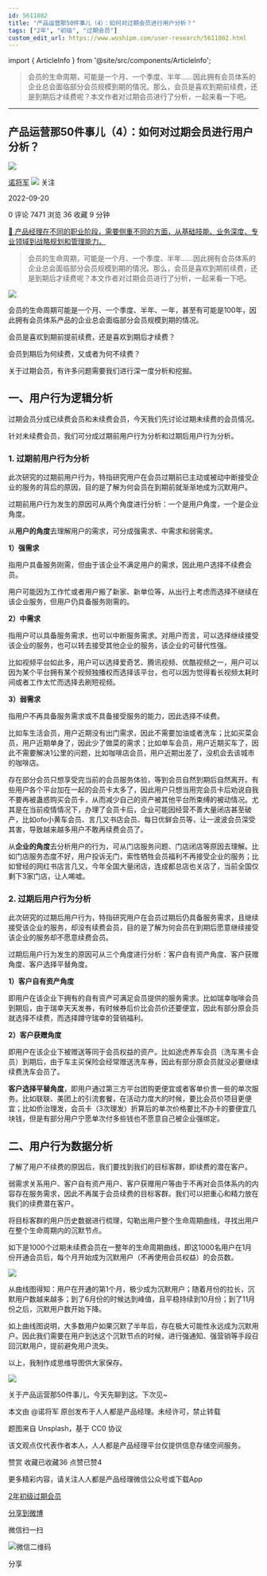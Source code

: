 ```yaml
---
id: 5611082
title: "产品运营那50件事儿（4）：如何对过期会员进行用户分析？"
tags: ["2年", "初级", "过期会员"]
custom_edit_url: https://www.woshipm.com/user-research/5611082.html
---
```

import { ArticleInfo } from '@site/src/components/ArticleInfo';

<ArticleInfo
    author="诺将军"
    authorLink="https://www.woshipm.com/u/659218"
    published="2022-09-20"
    views={7471}
    comments={0}
    collects={36}
/>

> 会员的生命周期，可能是一个月、一个季度、半年……因此拥有会员体系的企业总会面临部分会员规模到期的情况。那么，会员是喜欢到期前续费，还是到期后才续费呢？本文作者对过期会员进行了分析，一起来看一下吧。

---

## 产品运营那50件事儿（4）：如何对过期会员进行用户分析？

[![](https://static.woshipm.com/APP_U_201805_20180525221626_5852.jpeg?imageView2/1/w/72/h/72/q/100)](https://www.woshipm.com/u/659218)

[诺将军](https://www.woshipm.com/u/659218) ![](https://static.woshipm.com/tag/1101_1@2x.png) 关注

2022-09-20

0 评论 7471 浏览 36 收藏 9 分钟

[🔗 产品经理在不同的职业阶段，需要侧重不同的方面，从基础技能、业务深度、专业领域到战略规划和管理能力。](https://ke.qidianla.com/courses/90pm)

> 会员的生命周期，可能是一个月、一个季度、半年……因此拥有会员体系的企业总会面临部分会员规模到期的情况。那么，会员是喜欢到期前续费，还是到期后才续费呢？本文作者对过期会员进行了分析，一起来看一下吧。

![](https://image.woshipm.com/wp-files/2022/09/k74EJfOLHYkicVOiUqnk.png)

会员的生命周期可能是一个月、一个季度、半年、一年，甚至有可能是100年，因此拥有会员体系产品的企业总会面临部分会员规模到期的情况。

会员是喜欢到期前提前续费，还是喜欢到期后才续费？

会员到期后为何续费，又或者为何不续费？

关于过期会员，有许多问题需要我们进行深一度分析和挖掘。

## 一、用户行为逻辑分析

过期会员分成已续费会员和未续费会员，今天我们先讨论过期未续费的会员情况。

针对未续费会员，我们可分成过期前用户行为分析和过期后用户行为分析。

### 1\. 过期前用户行为分析

此次研究的过期前用户行为，特指研究用户在会员过期前已主动或被动中断接受企业的服务的背后的原因，目的是了解为何会员在到期前就渐渐地成为沉默用户。

过期前用户行为发生的原因可从两个角度进行分析：一个是用户角度，一个是企业角度。

从**用户的角度**去理解用户的需求，可分成强需求、中需求和弱需求。

**1）强需求**

指用户具备服务刚需，但由于该企业不满足用户的需求，因此用户选择不续费会员。

用户可能因为工作忙或者用户搬了新家、新单位等，从出行上考虑而选择不继续在该企业服务，但用户仍具备服务刚需的。

**2）中需求**

指用户可以具备服务需求，也可以中断服务需求。对用户而言，可以选择继续接受该企业的服务，也可以转去接受其他企业的服务，该企业的可替代性强。

比如视频平台如此多，用户可以选择爱奇艺、腾讯视频、优酷视频之一，用户可以因为某个平台拥有某个视频独播权而选择该平台，也可以因为觉得看长视频太耗时间或者工作太忙而选择去刷短视频。

**3）弱需求**

指用户不再具备服务需求或不具备接受服务的能力，因此选择不续费。

比如车生活会员，用户近期没有出门需求，因此不需要加油或者洗车；比如买菜会员，用户近期单身了，因此少了做菜的需求；比如单车会员，用户近期买车了，因此不需要解决1公里的问题，比如咖啡店会员，用户近期出差了，没机会去该城市的咖啡店。

存在部分会员只想享受完当前的会员服务体验，等到会员自然到期后自然离开。有些用户各个平台加在一起的会员卡太多了，因此用户只想当用完会员卡后劝说自我不要再被蛊惑购买会员卡，从而减少自己的资产被其他平台所束缚的被动情况。尤其是在当前疫情情况下，办理了会员卡后，企业可能因经营不善大量闭店甚至破产，比如ofo小黄车会员、言几又书店会员、每日优鲜会员等，让一波波会员深受其害，导致越来越多用户不敢再续费会员了。

从**企业的角度**去分析用户的行为，可从门店服务问题、门店闭店等原因去理解。比如门店服务态度不好，用户投诉无门，索性牺牲会员福利不再接受企业的服务；比如曾经的网红书店言几又，今年全国大量闭店，连成都总店也关店了，当前全国仅剩下3家门店，让人唏嘘。

### 2\. 过期后用户行为分析

此次研究的过期后用户行为，特指研究用户在会员过期后仍具备服务需求，且继续接受该企业的服务，却没有续费会员，目的是了解为何会员在到期后愿意继续接受该企业的服务却不愿意续费会员。

过期后用户行为发生的原因可从三个角度进行分析：客户自有资产角度、客户获赠角度、客户选择平替角度。

**1）客户自有资产角度**

即用户在该企业下拥有的自有资产可满足会员提供的服务需求。比如瑞幸咖啡会员到期后，由于瑞幸天天发券，有时候券后价比会员价还要便宜，因此有部分原会员就选择不续费，而选择蹲守瑞幸的营销福利。

**2）客户获赠角度**

即用户在该企业下被赠送等同于会员权益的资产。比如途虎养车会员（洗车黑卡会员）到期后，由于车主买保险会经常赠送洗车券，因此有部分原会员就没必要继续续费洗车会员了。

**客户选择平替角度**，即用户通过第三方平台团购更便宜或者客单价贵一些的单次服务。比如联联、美团上的引流套餐，在活动力度大的时候，要比会员价项目更便宜；比如侨治理发，会员卡（3次理发）折算后的单次价格要比不办卡的要便宜几块钱，但是有部分用户宁愿单次付多些钱也不愿意自己被企业强绑定。

## 二、用户行为数据分析

了解了用户不续费的原因后，我们要找到我们的目标客群，即续费的潜在客户。

弱需求关系用户、客户自有资产用户、客户获赠用户等由于不再对会员体系内的内容存在服务需求，因此不再属于会员续费的目标客群。我们可以把重心和精力放在我们的续费潜在客户。

将目标客群的用户历史数据进行梳理，勾勒出用户整个生命周期曲线，寻找出用户在整个生命周期内的沉默节点。

如下是1000个过期未续费会员在一整年的生命周期曲线，即这1000名用户在1月份开通会员后，每个月开始成为沉默用户（不再使用会员权益）的会员数。

![](https://image.woshipm.com/wp-files/2022/09/8FnJeAl5VeoC6d55Zwu7.png)

从曲线图得知：用户在开通的第1个月，极少成为沉默用户；随着月份的拉长，沉默用户数越来越多；到了6月份的时候达到峰值，且平稳持续到10月份；到了11月份之后，沉默用户数开始下降。

如上曲线图说明，大多数用户如果沉默了半年后，存在极大可能性永远成为沉默用户。因此我们需要在用户到达这个沉默节点的时候，进行强通知、强营销等手段召回沉默用户，提前避免用户流失。

以上，我制作成思维导图供大家保存。

![](https://image.woshipm.com/wp-files/2022/09/0eyVfDpqh2GR3aFzjVrn.png)

关于产品运营那50件事儿，今天先聊到这。下次见~

本文由 @诺将军 原创发布于人人都是产品经理。未经许可，禁止转载

题图来自 Unsplash，基于 CC0 协议

该文观点仅代表作者本人，人人都是产品经理平台仅提供信息存储空间服务。

赞赏 收藏已收藏36 点赞已赞4

更多精彩内容，请关注人人都是产品经理微信公众号或下载App

[2年](https://www.woshipm.com/tag/2%e5%b9%b4)[初级](https://www.woshipm.com/tag/%e5%88%9d%e7%ba%a7)[过期会员](https://www.woshipm.com/tag/%e8%bf%87%e6%9c%9f%e4%bc%9a%e5%91%98)

[分享到微博](https://service.weibo.com/share/share.php?appkey=2775287854&title=产品运营那50件事儿（4）：如何对过期会员进行用户分析？&url=https://www.woshipm.com/user-research/5611082.html&pic=https://image.woshipm.com/wp-files/2022/09/k74EJfOLHYkicVOiUqnk.png)

微信扫一扫

![微信二维码](https://api.pwmqr.com/qrcode/create/?url=https://www.woshipm.com/user-research/5611082.html)

分享